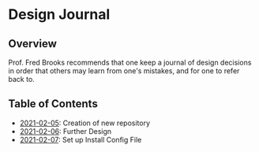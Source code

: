 # Design Journal

## Overview

Prof. Fred Brooks recommends that one keep a journal of design decisions in order that others may learn from one's mistakes, and for one to refer back to.

## Table of Contents

- [2021-02-05](2021_02_05.md): Creation of new repository
- [2021-02-06](2021_02_06.md): Further Design
- [2021-02-07](2021_02_07.md): Set up Install Config File

